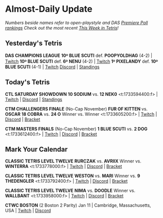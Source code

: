 # Almost-Daily Update
*Numbers beside names refer to open-playstyle and DAS [Premiere Poll rankings](https://docs.google.com/document/d/1Mmn24edltEMq6vdxZxhIAfyUS6F5SwlqIuQ6OmnVsi8/edit?tab=t.0)*
*Check out the most recent [This Week in Tetris](https://www.thisweekintetris.com/2024/11/this-week-in-tetris-october-29-november.html)!*
## Yesterday's Tetris
**DAS CHAMPIONS LEAGUE**
**10ᴰ BLUE SCUTI** def. **POOPYOLDHAG** (4-2) | [Twitch](https://www.twitch.tv/videos/2320205413?t=00h12m29s)
**10ᴰ BLUE SCUTI** def. **6ᴰ NENU** (4-2) | [Twitch](https://www.twitch.tv/videos/2320255014?t=00h05m14s)
**1ᴰ PIXELANDY** def. **10ᴰ BLUE SCUTI** (4-1) | [Twitch](https://www.twitch.tv/videos/2320356268?t=00h11m45s)
[Discord](https://discord.gg/WQ2pQXZa3X) | [Standings](https://docs.google.com/spreadsheets/d/1nEN0MAbueG36UDkpfUsPZEmAMuKif6IcLAmJ8iZhCe8/edit?gid=681352137#gid=681352137)

## Today's Tetris
**CTL SATURDAY SHOWDOWN**
**10 SODIUM** vs. **12 NEK0**
<t:1733594400:f> | [Twitch](https://www.twitch.tv/classictetrisleague) | [Discord](https://discord.com/invite/enhance) | [Standings](https://ctlscoreboard.herokuapp.com)

**CTM CHALLENGERS FINALE** (No-Cap November)
**FUR OF KITTEN** vs. **OSCAR**
**18 COBRA** vs. **24 O**
Winner vs. Winner
<t:1733605200:f> | [Twitch](https://twitch.tv/monthlytetris) | [Discord](https://go.ctm.gg/discord) | [Bracket](https://go.ctm.gg/event/ctm-november-2024/challengers-circuit/)

**CTM MASTERS FINALS** (No-Cap November)
**1 BLUE SCUTI** vs. **2 DOG**
<t:1733612400:f> | [Twitch](https://twitch.tv/monthlytetris) | [Discord](https://go.ctm.gg/discord) | [Bracket](https://go.ctm.gg/event/ctm-november-2024/masters-event/)

## Mark Your Calendar
**CLASSIC TETRIS LEVEL TWELVE**
**RURCZAK** vs. **AVRIIX**
Winner vs. **WINTERRA**
<t:1733778000:f> | [Twitch](https://twitch.tv/monthlytetris) | [Discord](https://go.ctm.gg/discord) | [Bracket](https://go.ctm.gg/event/ctm-november-2024/masters-event/)

**CLASSIC TETRIS LEVEL TWELVE**
**WESTON** vs. **MARI**
Winner vs. **9 THEDENGLER**
<t:1733792400:f> | [Twitch](https://twitch.tv/monthlytetris) | [Discord](https://go.ctm.gg/discord) | [Bracket](https://go.ctm.gg/event/ctm-november-2024/masters-event/)

**CLASSIC TETRIS LEVEL TWELVE**
**NIMA** vs. **DOODLE**
Winner vs. **WALLBANT**
<t:1733958000:f> | [Twitch](https://twitch.tv/monthlytetris) | [Discord](https://go.ctm.gg/discord) | [Bracket](https://go.ctm.gg/event/ctm-november-2024/masters-event/)

**CTWC BOSTON** (2 Boston 2 Parity)
Jan 11 | Cambridge, Massachusetts, USA | [Twitch](https://www.twitch.tv/classictetris) | [Discord](https://discord.gg/mBVReaxE9m)
